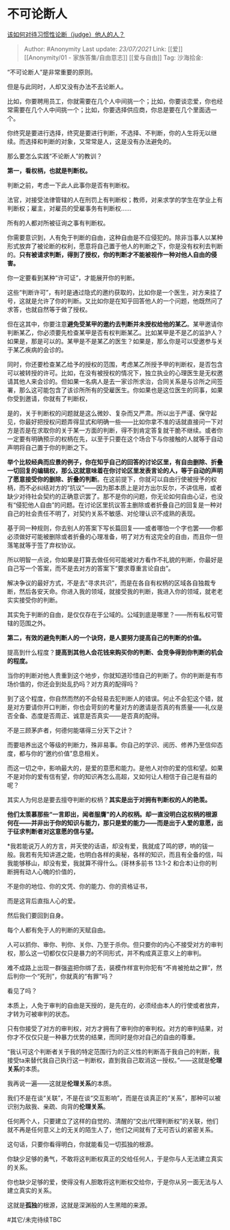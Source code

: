 # 不可论断人
[该如何对待习惯性论断（judge）他人的人？](https://www.zhihu.com/question/35551796/answer/710298376)

> Author: #Anonymity
> Last update: *23/07/2021*
> Link: [[爱]] [[Anonymity/01 - 家族答集/自由意志]] [[爱与自由]]
> Tag:
> 沙海拾金:

“不可论断人”是非常重要的原则。

但是与此同时，人却又没有办法不去论断人。

比如，你要聘用员工，你就需要在几个人中间挑一个；比如，你要谈恋爱，你也经常需要在几个人中间挑一个；比如，你要选择供应商，你总是要在几个里面选一个。

你终究是要进行选择，终究是要进行判断，不选择、不判断，你的人生将无以继续。而选择和判断的对象，又常常是人，这是没有办法避免的。

那么要怎么实践“不论断人”的教训？

**第一，看权柄，也就是判断权。**

判断之前，考虑一下此人此事你是否有判断权。

法官，对接受法律管辖的人在刑罚上有判断权；教师，对来求学的学生在学业上有判断权；雇主，对雇员的受雇事务有判断权……

所有的人都对所被征询之事有判断权。

你需要意识到，人有免于判断的自由，这种自由是不应侵犯的。除非当事人以某种形式放弃了被论断的权利，愿意将自己置于他人的判断之下，你是没有权利去判断的。**只有被请求判断，得到了授权，你的判断才不能被视作一种对他人自由的侵害。**

你一定要看到某种“许可证”，才能展开你的判断。

这些“判断许可”，有时是通过隐式的邀约获取的，比如你是一个医生，对方来挂了号，这就是允许了你的判断。又比如你是在知乎回答他人的一个问题，他既然问了求答，也就自然等于做了授权。

但在这其中，你要注意**避免受某甲的邀约去判断并未授权给他的某乙**。某甲邀请你判断某乙，你必须要先检查某甲是否有权判断某乙。比如某甲是不是乙的监护人？如果是，那是可以的。某甲是不是某乙的医生？如果是，那么你是可以受邀参与关于某乙疾病的会诊的。

同时，你还要检查某乙给予的授权的范围，考虑某乙所授予甲的判断权，是否包含可以被转授的许可。比如，在没有被授权的情况下，独立执业的心理医生是无权邀请其他人来会诊的。但如果一名病人是去一家诊所求治，合同关系是与诊所之间签署，那么这可能包含了该诊所所有的受雇医生。你如果也是这位医生的同事，如果你受到邀请，你就有了判断权，

是的，关于判断权的问题就是这么微妙、复杂而又严肃。所以出于严谨、保守起见，你最好把授权问题弄得显式和明确一些——比如你拿不准的话就直接问一下对方是否是在求取你的关于某一方面的判断，得不到肯定答复就干脆不继续。或者你一定要有明确预示的权柄在先，以至于只要在这个场合下与你接触的人就等于自动声明将自己置于你的判断之下。

**举个比较经典而应景的例子，你在知乎自己的回答的讨论区里，有自由删除、折叠一切回复的编辑权，那么这就意味着在你讨论区里发表言论的人，等于自动的声明了愿意接受你的删除、折叠的判断**。在这前提下，你就可以自由行使被授予的权柄，而不必纠结对方的“抗议”——因为那本质上是对方出尔反尔，不讲信用，或者缺少对待社会契约的正确意识罢了。那不是你的问题，你无论如何自由心证，也没有“侵犯他人自由”的问题。在讨论区里抗议答主删除或者折叠自己的回复是一种对自己的社会责任不明了，对契约关系不敏感、对伦理认识不成熟的表现。

基于同一种规则，你去别人的答案下写长篇回复——或者哪怕一个字也罢——你都必须做好可能被删除或者折叠的心理准备，明了对方有这完全的自由，而且你一但落笔就等于签了弃权协议。

所以明智一点说，你如果是打算去做任何可能被对方看作不礼貌的判断，你最好是自己写一个答案，而不是去对方的答案下“要求尊重言论自由”。

解决争议的最好方式，不是去“寻求共识”，而是在各自有权柄的区域各自独裁专断，然后各安天命。你进入我的领域，就接受我的判断，我进入你的领域，就老老实实接受你的判断。

其实免于判断的自由，是仅仅存在于公域的。公域到底是哪里？——所有私权可管辖的范围之外。

**第二，有效的避免判断人的一个诀窍，是人要努力提高自己的判断的价值。**

提高到什么程度？**提高到其他人会花钱来购买你的判断、会竞争得到你判断的机会的程度。**

当你的判断对他人贵重到这个地步，你就知道珍惜自己的判断了。你的判断是有市场价值的，你还会到处乱扔吗？对方真的配得吗？

到了这个程度，你自然而然的不会轻易去犯判断人的错误。何止不会犯这个错，就是对方要请你开口判断，你也会苛刻的考量对方的邀请是否真的有质量——礼仪是否全备、态度是否周正、诚意是否真实——是否真的配得。

不是三顾茅庐者，何德何能堪得三分天下之计？

而要培养出这个等级的判断力，殊非易事。你自己的学识、阅历、修养乃至信仰态度，都与你的“邀约价值”息息相关。

而这一切之中，影响最大的，是爱的意愿和能力。是他人对你的爱的信和望。如果不是对你的爱有信有望，你的知识再怎么高超，又如何让人相信于自己是有益的呢？

其实人为何总是要去擅夺判断的权柄？**其实是出于对拥有判断权的人的艳羡。**

**他们太羡慕那些“一言即出，闻者服膺”的人的权柄。却一直没明白这权柄的根源何在——并非出于你的知识与能力，那只是爱的能力——而是出于人爱的意愿，出于征求判断者对这意愿的信与望。**

*我若能说万人的方言，并天使的话语，却没有爱，我就成了鸣的锣，响的钹一般。我若有先知讲道之能，也明白各样的奥秘，各样的知识，而且有全备的信，叫我能够移山，却没有爱，我就算不得什么。(哥林多前书 13:1-2 和合本)让你的判断拥有动人心魄的价值的，

不是你的地位、你的文凭、你的能力、你的资格证书，

而是这背后直指人心的爱。

然后我们要回到自身。

每个人都有免于人的判断的天赋自由。

人可以抓你、审你、判你、关你、乃至于杀你。但只要你的内心不接受对方的审判权，那么这一切都仅仅只是暴力的不同形式，并不构成真正意义上的审判。

难不成路上出现一群强盗把你绑了去，装模作样宣判你犯有“不肯被抢劫之罪”，然后判你一个“死刑”，你就真的“有罪”吗？

看见了吗？

本质上，人免于审判的自由是天授的，是先在的，必须经由本人的行使或者放弃，才转为可被审判的状态。

只有你接受了对方的审判权，对方才拥有了审判你的审判权。对方的审判结果，对你才不仅仅只是一种暴力优势的结果，而同时是你对自己的自由的尊重。

“我认可这个判断者关于我的特定范围行为的正义性的判断高于我自己的判断，我接受ta来替代我自己执行这一判断权，直到我自己取消这一授权。”——这就是**伦理关系**的本质。

我再说一遍——这就是**伦理关系**的本质。

我们不是在谈“关联”，不是在谈“交互影响”，而是在谈真正的“关系”，那种可以被识别为敌我、亲疏、向背的**伦理关系**。

任何两个人，只要建立了这样的自觉的、清醒的“交出/代理判断权”的关联，他们就不再是任何意义上的无关的陌生人了，他们之间就有了无可否认的紧密关系。

这句话，只要你看得明白，你就能看见一切孤独的根源。

你缺少足够的勇气，不敢将这判断权真正的交给任何人，于是你与人无法建立真实的关系。

你也缺少足够的爱，使得没有人胆敢将这判断权交给你，于是你从另一面无法与人建立真实的关系。

这就是**孤独**的根源，这就是深渊般的人生黑暗的来源。

#其它/未完待续TBC

